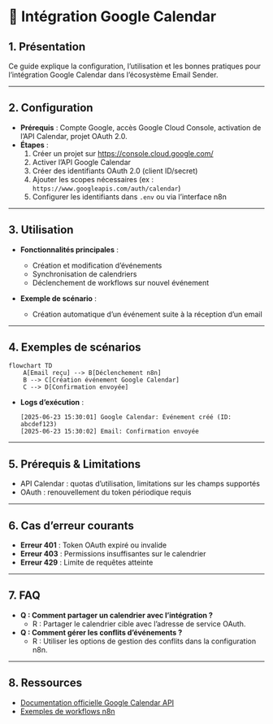# 📅 Intégration Google Calendar

## 1. Présentation

Ce guide explique la configuration, l’utilisation et les bonnes pratiques pour l’intégration Google Calendar dans l’écosystème Email Sender.

---

## 2. Configuration

- **Prérequis** : Compte Google, accès Google Cloud Console, activation de l’API Calendar, projet OAuth 2.0.
- **Étapes** :
  1. Créer un projet sur <https://console.cloud.google.com/>
  2. Activer l’API Google Calendar
  3. Créer des identifiants OAuth 2.0 (client ID/secret)
  4. Ajouter les scopes nécessaires (ex : `https://www.googleapis.com/auth/calendar`)
  5. Configurer les identifiants dans `.env` ou via l’interface n8n

---

## 3. Utilisation

- **Fonctionnalités principales** :
  - Création et modification d’événements
  - Synchronisation de calendriers
  - Déclenchement de workflows sur nouvel événement

- **Exemple de scénario** :
  - Création automatique d’un événement suite à la réception d’un email

---

## 4. Exemples de scénarios

```mermaid
flowchart TD
    A[Email reçu] --> B[Déclenchement n8n]
    B --> C[Création événement Google Calendar]
    C --> D[Confirmation envoyée]
```

- **Logs d’exécution** :

  ```
  [2025-06-23 15:30:01] Google Calendar: Événement créé (ID: abcdef123)
  [2025-06-23 15:30:02] Email: Confirmation envoyée
  ```

---

## 5. Prérequis & Limitations

- API Calendar : quotas d’utilisation, limitations sur les champs supportés
- OAuth : renouvellement du token périodique requis

---

## 6. Cas d’erreur courants

- **Erreur 401** : Token OAuth expiré ou invalide
- **Erreur 403** : Permissions insuffisantes sur le calendrier
- **Erreur 429** : Limite de requêtes atteinte

---

## 7. FAQ

- **Q : Comment partager un calendrier avec l’intégration ?**
  - R : Partager le calendrier cible avec l’adresse de service OAuth.
- **Q : Comment gérer les conflits d’événements ?**
  - R : Utiliser les options de gestion des conflits dans la configuration n8n.

---

## 8. Ressources

- [Documentation officielle Google Calendar API](https://developers.google.com/calendar/api)
- [Exemples de workflows n8n](../../workflows/PROSPECTION.md)
